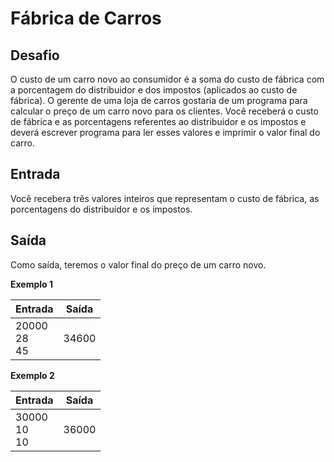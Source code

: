 # Fábrica de Carros


## Desafio
O custo de um carro novo ao consumidor é a soma do custo de fábrica com a porcentagem do distribuidor e dos impostos (aplicados ao custo de fábrica). O gerente de uma loja de carros gostaria de um programa para calcular o preço de um carro novo para os clientes. Você receberá o custo de fábrica e as porcentagens referentes ao distribuidor e os impostos e deverá escrever programa para ler esses valores e imprimir o valor final do carro.

## Entrada
Você recebera três valores inteiros que representam o custo de fábrica, as porcentagens do distribuidor e os impostos.

## Saída
Como saída, teremos o valor final do preço de um carro novo.

**Exemplo 1**

| Entrada | Saída |   
| ------- | ----- | 
| 20000<br> 28<br> 45 | 34600 |

**Exemplo 2**

| Entrada            | Saída |   
| ------- | ----- | 
| 30000<br> 10<br> 10 | 36000 |
